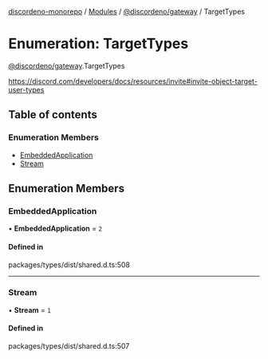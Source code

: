 [discordeno-monorepo](../README.md) / [Modules](../modules.md) / [@discordeno/gateway](../modules/discordeno_gateway.md) / TargetTypes

# Enumeration: TargetTypes

[@discordeno/gateway](../modules/discordeno_gateway.md).TargetTypes

https://discord.com/developers/docs/resources/invite#invite-object-target-user-types

## Table of contents

### Enumeration Members

- [EmbeddedApplication](discordeno_gateway.TargetTypes.md#embeddedapplication)
- [Stream](discordeno_gateway.TargetTypes.md#stream)

## Enumeration Members

### EmbeddedApplication

• **EmbeddedApplication** = `2`

#### Defined in

packages/types/dist/shared.d.ts:508

---

### Stream

• **Stream** = `1`

#### Defined in

packages/types/dist/shared.d.ts:507
